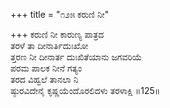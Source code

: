 +++
title = "೧೨೫ ಕರುಣಿ ನೀ"

+++
ಕರುಣಿ ನೀ ಕಾರುಣ್ಯ ಪಾತ್ರದ  
ತರಳೆ ತಾ ದೀನಾರ್ತಿದುಃಖೋ  
ತ್ತರಣ ನೀ ದೀನಾರ್ತ ದುಃಖಿತೆಯಾನು ಜಗವರಿಯೆ  
ಪರಮ ಪಾಲಕ ನೀನೆ ಗತ್ಯಂ  
ತರದ ವಿಹ್ವಲೆ ತಾನಲಾ ನಿ  
ಷ್ಠುರವಿದೇನೈ ಕೃಷ್ಣಯೆಂದೊರಲಿದಳು ತರಳಾಕ್ಷಿ    ॥125॥